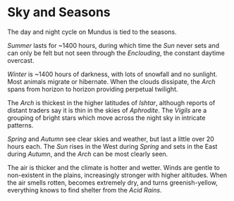 # Sky and Seasons

The day and night cycle on Mundus is tied to the seasons.

*Summer* lasts for ~1400 hours, during which time the *Sun* never sets and can only be felt but not seen through the *Enclouding*, the constant daytime overcast.

*Winter* is ~1400 hours of darkness, with lots of snowfall and no sunlight. Most animals migrate or hibernate. When the clouds dissipate, the *Arch* spans from horizon to horizon providing perpetual twilight.

The *Arch* is thickest in the higher latitudes of *Ishtar*, although reports of distant traders say it is thin in the skies of *Aphrodite*. The *Vigils* are a grouping of bright stars which move across the night sky in intricate patterns.

*Spring* and *Autumn* see clear skies and weather, but last a little over 20 hours each. The *Sun* rises in the West during *Spring* and sets in the East during *Autumn*, and the *Arch* can be most clearly seen.

The air is thicker and the climate is hotter and wetter. Winds are gentle to non-existent in the plains, increasingly stronger with higher altitudes. When the air smells rotten, becomes extremely dry, and turns greenish-yellow, everything knows to find shelter from the *Acid Rains*.